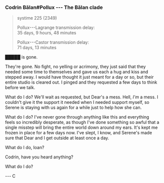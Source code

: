 ### Codrin Bălan#Pollux --- The Bălan clade

> systime 225 (2349)
>
> Pollux---Lagrange transmission delay:  
> 35 days, 9 hours, 48 minutes
>
> Pollux---Castor transmission delay:  
> 71 days, 13 minutes

█████ is gone.

They're gone. No fight, no yelling or acrimony, they just said that they needed some time to themselves and gave us each a hug and kiss and stepped away. I would have thought it just meant for a day or so, but their entire studio is cleared out. I pinged and they requested a few days to think before we talk.

What do I do? We'll wait as requested, but Dear's a mess. Hell, *I'm* a mess. I couldn't give it the support it needed when I needed support myself, so Serene is staying with us again for a while just to help how she can.

What do I do? I've never gone through anything like this and everything feels so incredibly desperate, as though I've done something so awful that a single misstep will bring the entire world down around my ears. It's kept me frozen in place for a few days now. I've slept, I know, and Serene's made sure that Dear and I get outside at least once a day.

What do I do, Ioan?

Codrin, have you heard anything?

What do I do?

--- C
